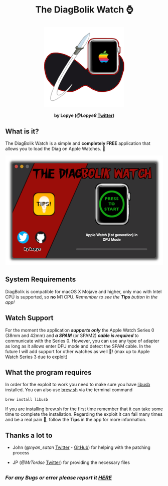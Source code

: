 #
# <p align="center">The DiagBolik Watch :watch:</p>

<p align="center">
    <img width="256" height="256" src="https://github.com/Lopye8/TheDiagBolikWatch/blob/main/Images/Logo.png">
  </p>

**<p align="center">by Lopye (*@Lopye8* [Twitter](https://twitter.com/lopye8))</p>**

## What is it?

The DiagBolik Watch is a simple and **completely FREE** application that allows you to load the Diag on Apple Watches. 

<p align="center"><img width="540"height="350" src="https://github.com/Lopye8/TheDiagBolikWatch/blob/main/Images/MainView.png"></p>

##
## System Requirements

DiagBolik is compatible for macOS X Mojave and higher, only mac with Intel CPU is supported, so **no** M1 CPU. *Remember to see the **Tips** button in the app!*

## Watch Support

For the moment the application ***supports only*** the Apple Watch Series 0 (38mm and 42mm) and ***a SPAM*** (or SPAM2) ***cable is required*** to communicate with the Series 0. However, you can use any type of adapter as long as it allows enter DFU mode and detect the SPAM cable. In the future I will add support for other watches as well :grimacing:! (max up to Apple Watch Series 3 due to exploit)

## What the program requires

In order for the exploit to work you need to make sure you have [libusb](https://libusb.info/) installed. You can also use [brew.sh](https://brew.sh/) via the terminal command
```
brew install libusb
```
If you are installing brew.sh for the first time remember that it can take some time to complete the installation. Regarding the exploit it can fail many times and be a real pain :exploding_head:, follow the **Tips** in the app for more information.

## Thanks a lot to

- John (*@nyan_satan* [Twitter](https://twitter.com/nyan_satan) - [GitHub](https://nyansatan.github.io)) for helping with the patching process

- JP (*@MrTordse* [Twitter](https://twitter.com/MrTordse)) for providing the necessary files

##
### *For any Bugs or error please report it [HERE](https://github.com/Lopye8/TheDiagBolikWatch/issues)*
